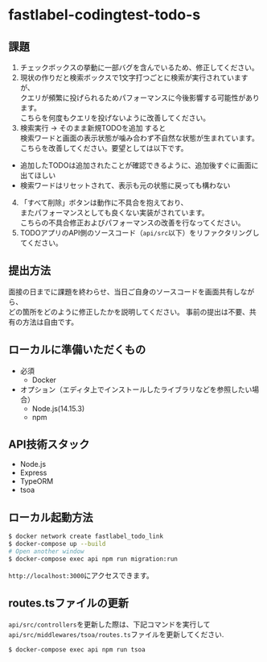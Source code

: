 # fastlabel-codingtest-todo-s

## 課題
1. チェックボックスの挙動に一部バグを含んでいるため、修正してください。
2. 現状の作りだと検索ボックスで1文字打つごとに検索が実行されていますが、  
クエリが頻繁に投げられるためパフォーマンスに今後影響する可能性があります。  
こちらを何度もクエリを投げないように改善してください。
3. 検索実行 -> そのまま新規TODOを追加 すると  
検索ワードと画面の表示状態が噛み合わず不自然な状態が生まれています。  
こちらを改善してください。要望としては以下です。
  - 追加したTODOは追加されたことが確認できるように、追加後すぐに画面に出てほしい
  - 検索ワードはリセットされて、表示も元の状態に戻っても構わない
4. 「すべて削除」ボタンは動作に不具合を抱えており、  
またパフォーマンスとしても良くない実装がされています。  
こちらの不具合修正およびパフォーマンスの改善を行なってください。
5. TODOアプリのAPI側のソースコード（`api/src`以下）をリファクタリングしてください。  

## 提出方法
面接の日までに課題を終わらせ、当日ご自身のソースコードを画面共有しながら、  
どの箇所をどのように修正したかを説明してください。
事前の提出は不要、共有の方法は自由です。

## ローカルに準備いただくもの
- 必須
  - Docker
- オプション（エディタ上でインストールしたライブラリなどを参照したい場合）
  - Node.js(14.15.3)
  - npm

## API技術スタック
- Node.js
- Express
- TypeORM
- tsoa

## ローカル起動方法

```bash
$ docker network create fastlabel_todo_link
$ docker-compose up --build
# Open another window
$ docker-compose exec api npm run migration:run
```

`http://localhost:3000`にアクセスできます。

## routes.tsファイルの更新

`api/src/controllers`を更新した際は、下記コマンドを実行して`api/src/middlewares/tsoa/routes.ts`ファイルを更新してください.

```bash
$ docker-compose exec api npm run tsoa
```
